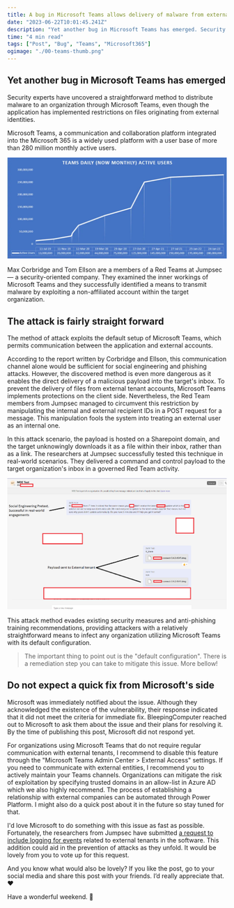 ```yaml
---
title: A bug in Microsoft Teams allows delivery of malware from external identities
date: "2023-06-22T10:01:45.241Z"
description: "Yet another bug in Microsoft Teams has emerged. Security experts have uncovered a straightforward method to distribute malware to an ..."
time: "4 min read"
tags: ["Post", "Bug", "Teams", "Microsoft365"]
ogimage: "./00-teams-thumb.png"
---
```


## Yet another bug in Microsoft Teams has emerged

Security experts have uncovered a straightforward method to distribute malware to an organization through Microsoft Teams, even though the application has implemented restrictions on files originating from external identities.

Microsoft Teams, a communication and collaboration platform integrated into the Microsoft 365 is a widely used platform with a user base of more than 280 million monthly active users.

![Teams usage in January 2023 - Source: Office 365 for IT Pros](./01-teams-usage.png)

Max Corbridge and Tom Ellson are a members of a Red Teams at Jumpsec — a security-oriented company. They examined the inner workings of Microsoft Teams and they successfully identified a means to transmit malware by exploiting a non-affiliated account within the target organization. 

## The attack is fairly straight forward

The method of attack exploits the default setup of Microsoft Teams, which permits communication between the application and external accounts.

According to the report written by Corbridge and Ellson, this communication channel alone would be sufficient for social engineering and phishing attacks. However, the discovered method is even more dangerous as it enables the direct delivery of a malicious payload into the target's inbox. To prevent the delivery of files from external tenant accounts, Microsoft Teams implements protections on the client side. Nevertheless, the Red Team members from Jumpsec managed to circumvent this restriction by manipulating the internal and external recipient IDs in a POST request for a message. This manipulation fools the system into treating an external user as an internal one.

In this attack scenario, the payload is hosted on a Sharepoint domain, and the target unknowingly downloads it as a file within their inbox, rather than as a link. The researchers at Jumpsec successfully tested this technique in real-world scenarios. They delivered a command and control payload to the target organization's inbox in a governed Red Team activity.

![The example of an attack - Source: Bleeping Computers](./02-attack-example.png)

This attack method evades existing security measures and anti-phishing training recommendations, providing attackers with a relatively straightforward means to infect any organization utilizing Microsoft Teams with its default configuration.

> The important thing to point out is the "default configuration". There is a remediation step you can take to mitigate this issue. More bellow!

## Do not expect a quick fix from Microsoft's side

Microsoft was immediately notified about the issue. Although they acknowledged the existence of the vulnerability, their response indicated that it did not meet the criteria for immediate fix. BleepingComputer reached out to Microsoft to ask them about the issue and their plans for resolving it. By the time of publishing this post, Microsoft did not respond yet.

For organizations using Microsoft Teams that do not require regular communication with external tenants, I recommend to disable this feature through the "Microsoft Teams Admin Center > External Access" settings. If you need to communicate with external entities, I recommend you to actively maintain your Teams channels. Organizations can mitigate the risk of exploitation by specifying trusted domains in an allow-list in Azure AD which we also highly recommend. The process of establishing a relationship with external companies can be automated through Power Platform. I might also do a quick post about it in the future so stay tuned for that. 

I'd love Microsoft to do something with this issue as fast as possible. Fortunately, the researchers from Jumpsec have submitted [a request to include logging for events](https://feedbackportal.microsoft.com/feedback/idea/16fe3111-4410-ee11-a81c-000d3a7a48db) related to external tenants in the software. This addition could aid in the prevention of attacks as they unfold. It would be lovely from you to vote up for this request.

And you know what would also be lovely? If you like the post, go to your social media and share this post with your friends. I’d really appreciate that. ❤️ 

Have a wonderful weekend. 👋